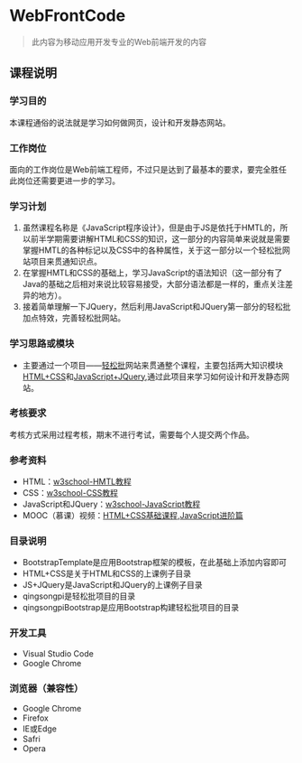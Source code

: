 # WebFrontCode

>此内容为移动应用开发专业的Web前端开发的内容

## 课程说明

### 学习目的

本课程通俗的说法就是学习如何做网页，设计和开发静态网站。

### 工作岗位

面向的工作岗位是Web前端工程师，不过只是达到了最基本的要求，要完全胜任此岗位还需要更进一步的学习。

### 学习计划

1. 虽然课程名称是《JavaScript程序设计》，但是由于JS是依托于HMTL的，所以前半学期需要讲解HTML和CSS的知识，这一部分的内容简单来说就是需要掌握HMTL的各种标记以及CSS中的各种属性，关于这一部分以一个轻松批网站项目来贯通知识点。
2. 在掌握HMTL和CSS的基础上，学习JavaScript的语法知识（这一部分有了Java的基础之后相对来说比较容易接受，大部分语法都是一样的，重点关注差异的地方）。
3. 接着简单理解一下JQuery，然后利用JavaScript和JQuery第一部分的轻松批加点特效，完善轻松批网站。

### 学习思路或模块

* 主要通过一个项目——[轻松批](https://github.com/wuwuzhishu/WebFrontCode/tree/master/qingsongpi)网站来贯通整个课程，主要包括两大知识模块[HTML+CSS](https://github.com/wuwuzhishu/WebFrontCode/tree/master/HTML%2BCSS)和[JavaScript+JQuery](https://github.com/wuwuzhishu/WebFrontCode/tree/master/JS%2BJQuery),通过此项目来学习如何设计和开发静态网站。

### 考核要求

考核方式采用过程考核，期末不进行考试，需要每个人提交两个作品。

### 参考资料

* HTML：[w3school-HMTL教程](http://www.w3school.com.cn/html/index.asp )
* CSS：[w3school-CSS教程](http://www.w3school.com.cn/css/index.asp )
* JavaScript和JQuery：[w3school-JavaScript教程](http://www.w3school.com.cn/js/index.asp "")
* MOOC（慕课）视频：[HTML+CSS基础课程](https://www.imooc.com/learn/9),[JavaScript进阶篇](https://www.imooc.com/learn/10)

### 目录说明

* BootstrapTemplate是应用Bootstrap框架的模板，在此基础上添加内容即可
* HTML+CSS是关于HTML和CSS的上课例子目录
* JS+JQuery是JavaScript和JQuery的上课例子目录
* qingsongpi是轻松批项目的目录
* qingsongpiBootstrap是应用Bootstrap构建轻松批项目的目录

### 开发工具

* Visual Studio Code
* Google Chrome

### 浏览器（兼容性）

* Google Chrome
* Firefox
* IE或Edge
* Safri
* Opera